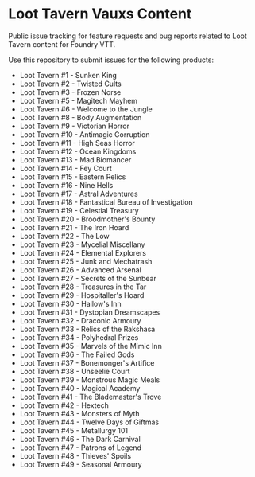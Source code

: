 # Loot Tavern Vauxs Content

Public issue tracking for feature requests and bug reports related to Loot Tavern content for Foundry VTT.

Use this repository to submit issues for the following products:

- Loot Tavern #1 - Sunken King
- Loot Tavern #2 - Twisted Cults
- Loot Tavern #3 - Frozen Norse
- Loot Tavern #5 - Magitech Mayhem
- Loot Tavern #6 - Welcome to the Jungle
- Loot Tavern #8 - Body Augmentation
- Loot Tavern #9 - Victorian Horror
- Loot Tavern #10 - Antimagic Corruption
- Loot Tavern #11 - High Seas Horror
- Loot Tavern #12 - Ocean Kingdoms
- Loot Tavern #13 - Mad Biomancer
- Loot Tavern #14 - Fey Court
- Loot Tavern #15 - Eastern Relics
- Loot Tavern #16 - Nine Hells
- Loot Tavern #17 - Astral Adventures
- Loot Tavern #18 - Fantastical Bureau of Investigation
- Loot Tavern #19 - Celestial Treasury
- Loot Tavern #20 - Broodmother's Bounty
- Loot Tavern #21 - The Iron Hoard
- Loot Tavern #22 - The Low
- Loot Tavern #23 - Mycelial Miscellany
- Loot Tavern #24 - Elemental Explorers
- Loot Tavern #25 - Junk and Mechatrash
- Loot Tavern #26 - Advanced Arsenal
- Loot Tavern #27 - Secrets of the Sunbear
- Loot Tavern #28 - Treasures in the Tar
- Loot Tavern #29 - Hospitaller's Hoard
- Loot Tavern #30 - Hallow's Inn
- Loot Tavern #31 - Dystopian Dreamscapes
- Loot Tavern #32 - Draconic Armoury
- Loot Tavern #33 - Relics of the Rakshasa
- Loot Tavern #34 - Polyhedral Prizes
- Loot Tavern #35 - Marvels of the Mimic Inn
- Loot Tavern #36 - The Failed Gods
- Loot Tavern #37 - Bonemonger's Artifice
- Loot Tavern #38 - Unseelie Court
- Loot Tavern #39 - Monstrous Magic Meals
- Loot Tavern #40 - Magical Academy
- Loot Tavern #41 - The Blademaster's Trove
- Loot Tavern #42 - Hextech
- Loot Tavern #43 - Monsters of Myth
- Loot Tavern #44 - Twelve Days of Giftmas
- Loot Tavern #45 - Metallurgy 101
- Loot Tavern #46 - The Dark Carnival
- Loot Tavern #47 - Patrons of Legend
- Loot Tavern #48 - Thieves' Spoils
- Loot Tavern #49 - Seasonal Armoury
